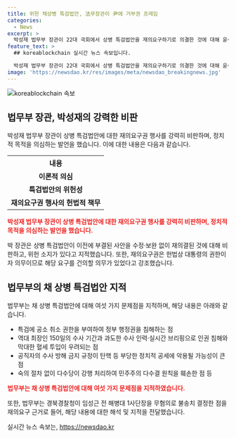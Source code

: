 ```yaml
---
title: 위헌 채상병 특검법안, 法무장관이 尹에 거부권 프레임
categories:
  - News
excerpt: >
  박성재 법무부 장관이 22대 국회에서 상병 특검법안을 재의요구하기로 의결한 것에 대해 윤석열 대통령을 향한 정치적 의도를 비난했다. 법무부는 특검법안의 위헌성과 문제점을 지적하며, 임성근 전 해병대 1사단장의 무혐의 결정을 재의요구 근거로 언급했다. 또한, 윤 대통령이 거부권을 행사하면 이해충돌이 생길 수 있는지에 대한 검토를 내세웠다. 오히려, 특검법안 재의요구를 집중적으로 부각시키고, 국민의힘 당이 표결에 불참한 점을 강조했다.
feature_text: >
  ## koreablockchain 실시간 뉴스 속보입니다.

  박성재 법무부 장관이 22대 국회에서 상병 특검법안을 재의요구하기로 의결한 것에 대해 윤석열 대통령을 향한 정치적 의도를 비난했다. 법무부는 특검법안의 위헌성과 문제점을 지적하며, 임성근 전 해병대 1사단장의 무혐의 결정을 재의요구 근거로 언급했다. 또한, 윤 대통령이 거부권을 행사하면 이해충돌이 생길 수 있는지에 대한 검토를 내세웠다. 오히려, 특검법안 재의요구를 집중적으로 부각시키고, 국민의힘 당이 표결에 불참한 점을 강조했다.
image: 'https://newsdao.kr/res/images/meta/newsdao_breakingnews.jpg'
---
```


<p><img src="https://newsdao.kr/res/images/meta/newsdao_breakingnews.jpg" alt="koreablockchain 속보" /></p>

<h2 data-ke-size="size26">법무부 장관, 박성재의 강력한 비판</h2>

<p data-ke-size="size16">박성재 법무부 장관이 상병 특검법안에 대한 재의요구권 행사를 강력히 비판하며, 정치적 목적을 의심하는 발언을 했습니다. 이에 대한 내용은 다음과 같습니다.</p>

<table>
    <tr>
        <th>내용</th>
    </tr>
    <tr>
        <td style="text-align: center; height: 17px;"><b>이론적 의심</b></td>
    </tr>
    <tr>
        <td style="text-align: center; height: 17px;"><b>특검법안의 위헌성</b></td>
    </tr>
    <tr>
        <td style="text-align: center; height: 17px;"><b>재의요구권 행사의 헌법적 책무</b></td>
    </tr>
</table>

<p><b><span style="color: #ee2323;">박성재 법무부 장관이 상병 특검법안에 대한 재의요구권 행사를 강력히 비판하며, 정치적 목적을 의심하는 발언을 했습니다.</span></b></p>

<p data-ke-size="size16">박 장관은 상병 특검법안이 이전에 부결된 사안을 수정·보완 없이 재의결된 것에 대해 비판하고, 위헌 소지가 있다고 지적했습니다. 또한, 재의요구권은 헌법상 대통령의 권한이자 의무이므로 해당 요구를 건의할 의무가 있었다고 강조했습니다.</p>

<h2 data-ke-size="size26">법무부의 채 상병 특검법안 지적</h2>

<p data-ke-size="size16">법무부는 채 상병 특검법안에 대해 여섯 가지 문제점을 지적하며, 해당 내용은 아래와 같습니다.</p>

<ul>
    <li>특검에 공소 취소 권한을 부여하여 정부 행정권을 침해하는 점</li>
    <li>역대 최장인 150일의 수사 기간과 과도한 수사 인력·실시간 브리핑으로 인권 침해와 막대한 혈세 투입이 우려되는 점</li>
    <li>공직자의 수사 방해 금지 규정이 탄핵 등 부당한 정치적 공세에 악용될 가능성이 큰 점</li>
    <li>숙의 절차 없이 다수당이 강행 처리하여 민주주의 다수결 원칙을 훼손한 점 등</li>
</ul>

<p><b><span style="color: #ee2323;">법무부는 채 상병 특검법안에 대해 여섯 가지 문제점을 지적하였습니다.</span></b></p>

<p data-ke-size="size16">또한, 법무부는 경북경찰청이 임성근 전 해병대 1사단장을 무혐의로 불송치 결정한 점을 재의요구 근거로 들어, 해당 내용에 대한 해석 및 지적을 전달했습니다.</p>
실시간 뉴스 속보는, <a href="https://newsdao.kr" rel="dofollow">https://newsdao.kr</a>


